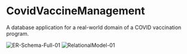 # CovidVaccineManagement
 A database application for a real-world domain of a COVID vaccination program. 
 

![ER-Schema-Full-01](https://user-images.githubusercontent.com/46357290/143515597-d67981f2-1fc3-4c89-9eef-e57111ece8b9.png)
![RelationalModel-01](https://user-images.githubusercontent.com/46357290/143515264-0128f641-e797-4c69-aa00-bc40fa90404b.png)

